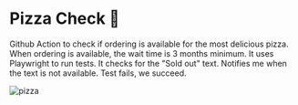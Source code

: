 # Pizza Check 🍕

Github Action to check if ordering is available for the most delicious pizza. When ordering is available, the wait time is 3 months minimum. It uses Playwright to run tests. It checks for the "Sold out" text. Notifies me when the text is not available. Test fails, we succeed.

![pizza](https://media1.giphy.com/media/lK2pixw8ttT48TvfdS/giphy.gif?cid=ecf05e47v1e99t3cuifwk650ov4ghtgxt352qif1no3waclu&ep=v1_gifs_search&rid=giphy.gif&ct=g)
